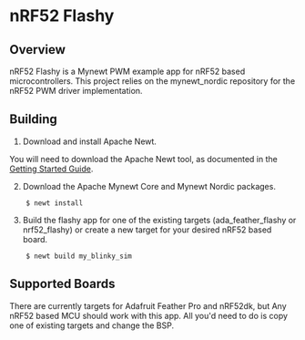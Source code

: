 # nRF52 Flashy 

## Overview
nRF52 Flashy is a Mynewt PWM example app for nRF52 based microcontrollers. 
This project relies on the mynewt\_nordic repository for the nRF52 PWM 
driver implementation.

## Building

1. Download and install Apache Newt.

You will need to download the Apache Newt tool, as documented in the [Getting Started Guide](http://mynewt.apache.org/os/get_started/introduction/).

2. Download the Apache Mynewt Core and Mynewt Nordic packages.

```no-highlight
    $ newt install
```
3. Build the flashy app for one of the existing targets (ada\_feather\_flashy
or nrf52\_flashy) or create a new target for your desired nRF52 based board.

```no-highlight
    $ newt build my_blinky_sim
```

## Supported Boards

There are currently targets for Adafruit Feather Pro and nRF52dk, but 
Any nRF52 based MCU should work with this app. All you'd need to do is 
copy one of existing targets and change the BSP.
